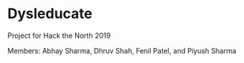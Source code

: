 # Dysleducate
Project for Hack the North 2019

Members: Abhay Sharma, Dhruv Shah, Fenil Patel, and Piyush Sharma
